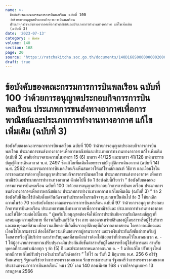 ```yaml
---
name: >-
  ข้อบังคับของคณะกรรมการการบินพลเรือน ฉบับที่ 100
  ว่าด้วยการอนุญาตประกอบกิจการการบินพลเรือน
  ประเภทการขนส่งทางอากาศเพื่อการพาณิชย์และประเภทการทำงานทางอากาศ แก้ไขเพิ่มเติม
  (ฉบับที่ 3)
date: '2023-07-13'
category: ง พิเศษ
volume: 140
section: 168
page: 20
source: 'https://ratchakitcha.soc.go.th/documents/140D168S0000000002000.pdf'
draft: true
---
```


# ข้อบังคับของคณะกรรมการการบินพลเรือน ฉบับที่ 100 ว่าด้วยการอนุญาตประกอบกิจการการบินพลเรือน ประเภทการขนส่งทางอากาศเพื่อการพาณิชย์และประเภทการทำงานทางอากาศ แก้ไขเพิ่มเติม (ฉบับที่ 3)

ข้อบังคับของคณะกรรมการการบินพลเรือน ฉบับที่ 100 ว่าด้วยการอนุญาตประกอบกิจการการบินพลเรือน ประเภทการขนส่งทางอากาศเพื่อการพาณิชย์และประเภทการทางานทางอากาศ แก้ไขเพิ่มเติม (ฉบับที่ 3) อาศัยอำนาจตามความในมาตรา 15 (6) มาตรา 41/125 และมาตรา 41/128 แห่งพระราชบัญญัติการเดินอากาศ พ.ศ. 2497 ซึ่งแก้ไขเพิ่มเติมโดยพระราชบัญญัติการเดินอากาศ (ฉบับที่ 14) พ.ศ. 2562 คณะกรรมการการบินพลเรือนจึงเห็นสมควรให้แก้ไขหลักเกณฑ์ วิธีการ และเงื่อนไขในการขอและการต่ออายุใบอนุญาตประกอบกิจการการบินพลเรือน ประเภทการขนส่งทางอากาศ เพื่อการพาณิชย์และประเภทการทำงานทางอากาศ ดังต่อไปนี้ ข้อ 1 ข้อบังคับนี้เรียกว่า “ ข้อบังคับของคณะกรรมการการบินพลเรือน ฉบับที่ 100 ว่าด้วยการอนุญาตประกอบกิจการการบินพ ลเรือน ประเภทการขนส่งทางอากาศเพื่อการพาณิชย์และ ประเภทการทำงานทางอากาศ แก้ไขเพิ่มเติม (ฉบับที่ 3) ” ข้อ 2 ข้อบังคับนี้มีผลใช้บังคับตั้งแต่วันถัดจากวันประกาศในราชกิจจานุเบกษาเป็นต้นไป ข้อ 3 ให้ยกเลิกความในข้อ 70 ของข้อบังคับของคณะกรรมการการบินพลเรือน ฉบับที่ 97 ว่าด้วยการอนุญาตประกอบกิจการการบินพลเรือน ประเภทการขนส่งทางอากาศเพื่อการพาณิชย์และ ประเภทการทำงานทางอากาศ และให้ใช้ความต่อไปนี้แทน “ ผู้ขอรับใบอนุญาตต้องจัดให้มีการประกันภัยความรับผิดตามสัญญาที่ครอบคลุมความเสียหาย ที่อาจเกิดขึ้นแก่ชีวิต ร่าง กาย ตลอดจนทรัพย์สินของผู้โดยสารหรือผู้ใช้บริการ และของบุคคลที่สาม เพื่อความเสียหายที่เกิดขึ้นจากอุบัติเหตุที่เกิดจากอากาศยาน โดยรายละเอียดและเงื่อนไขในกรมธรรม์ ต้องได้รับความเห็นชอบจากผู้อานวยการ และวงเงินประกันภัยขั้นต่าสาหรับผู้โดยสารหรือผู้ใช้บริกำร และสำหรับบุคคลที่สามดังกล่าวต้องไม่น้อยกว่าที่กำหนดไว้ในภาคผนวก ค. - 1 ให้ผู้อานวยการทบทวนปรับปรุงวงเงินประกันภัยขั้นต่าสาหรับผู้โดยสารหรือผู้ใช้บริการและ สาหรับบุคคลที่สามอย่างน้อยทุก ๆ ห้า (5) ปี และประกาศกาหนดภาคผนวก ค. - 1 ฉบับแก้ไข ปรับปรุงใหม่ หากมีการแก้ไขปรับปรุงวงเงินประกันภัยดังกล่าว ” ให้ไว้ ณ วันที่ 2 มิถุนายน พ.ศ. 256 6 อธิรัฐ รัตนเศรษฐ รัฐมนตรีช่วยว่าการกระทรวงคมนาคม รักษาราชการแทน รัฐมนตรีว่าการกระทรวงคมนาคม ประธานกรรมการการบินพลเรือน ้ หนา 20 ่ เลม 140 ตอนพิเศษ 168 ง ราชกิจจานุเบกษา 13 กรกฎาคม 2566

